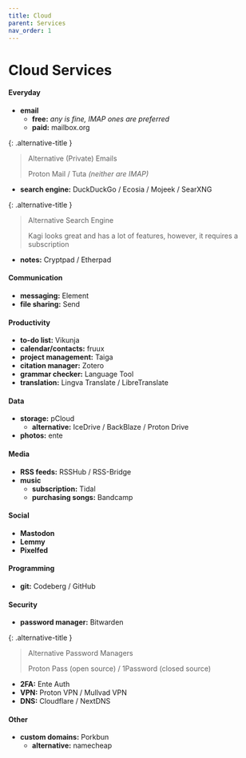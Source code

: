 ```yaml
---
title: Cloud
parent: Services
nav_order: 1
---
```

# Cloud Services

#### Everyday

- **email** 
	- **free:** *any is fine, IMAP ones are preferred*
	- **paid:** mailbox.org

{: .alternative-title }
> Alternative (Private) Emails
> 
> Proton Mail / Tuta *(neither are IMAP)*

- **search engine:** DuckDuckGo / Ecosia / Mojeek / SearXNG

{: .alternative-title }
> Alternative Search Engine
> 
> Kagi looks great and has a lot of features, however, it requires a subscription

- **notes:** Cryptpad / Etherpad

#### Communication

- **messaging:** Element
- **file sharing:** Send

#### Productivity

- **to-do list:** Vikunja
- **calendar/contacts:** fruux
- **project management:** Taiga
- **citation manager:** Zotero
- **grammar checker:** Language Tool
- **translation:** Lingva Translate / LibreTranslate

#### Data

- **storage:** pCloud
	- **alternative:** IceDrive / BackBlaze / Proton Drive
- **photos:** ente

#### Media

- **RSS feeds:** RSSHub / RSS-Bridge
- **music** 
	- **subscription:** Tidal
	- **purchasing songs:** Bandcamp

#### Social

- **Mastodon**
- **Lemmy**
- **Pixelfed**

#### Programming

- **git:** Codeberg / GitHub

#### Security

- **password manager:** Bitwarden

{: .alternative-title }
> Alternative Password Managers
> 
> Proton Pass (open source) / 1Password (closed source)

- **2FA:** Ente Auth
- **VPN:** Proton VPN / Mullvad VPN
- **DNS:** Cloudflare / NextDNS

#### Other

- **custom domains:** Porkbun
	- **alternative:** namecheap
